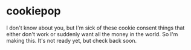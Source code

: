 # cookiepop

I don't know about you, but I'm sick of these cookie consent things that either don't work or suddenly want all the money in the world.  So I'm making this.  It's not ready yet, but check back soon.

